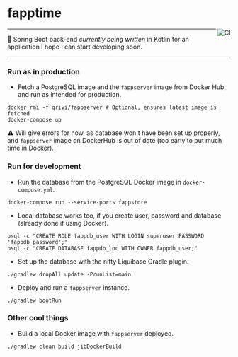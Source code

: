 # fapptime
<a href="https://github.com/Qrivi/fappserver/actions"><img alt="CI" align="right" src="https://github.com/Qrivi/fappserver/workflows/CI/badge.svg?branch=develop"></a>

---

👷 Spring Boot back-end _currently being written_ in Kotlin for an application I hope I can start developing soon.

---

### Run as in production

- Fetch a PostgreSQL image and the `fappserver` image from Docker Hub, and run as intended for production.
```shell
docker rmi -f qrivi/fappserver # Optional, ensures latest image is fetched
docker-compose up
```
⚠️ Will give errors for now, as database won't have been set up properly, and `fappserver` image on DockerHub is out of date (too early to put much time in Docker).

### Run for development

- Run the database from the PostgreSQL Docker image in `docker-compose.yml`.
```shell
docker-compose run --service-ports fappstore
```

- Local database works too, if you create user, password and database (already done if using Docker).
```shell
psql -c "CREATE ROLE fappdb_user WITH LOGIN superuser PASSWORD 'fappdb_password';"
psql -c "CREATE DATABASE fappdb_loc WITH OWNER fappdb_user;"
```

- Set up the database with the nifty Liquibase Gradle plugin.
```shell
./gradlew dropAll update -PrunList=main
```

- Deploy and run a `fappserver` instance.
```shell
./gradlew bootRun
```

### Other cool things

- Build a local Docker image with `fappserver` deployed.
```shell
./gradlew clean build jibDockerBuild
```
